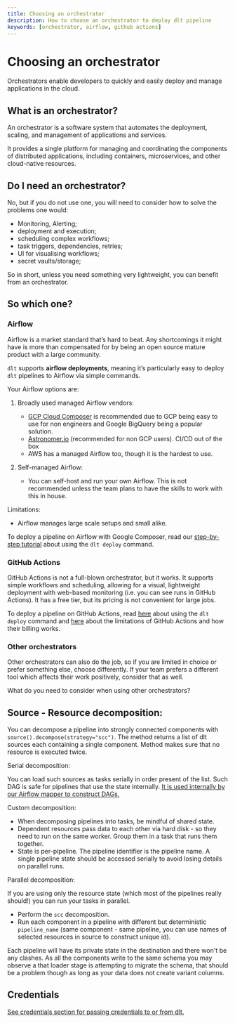 ```yaml
---
title: Choosing an orchestrator
description: How to choose an orchestrator to deploy dlt pipeline
keywords: [orchestrator, airflow, github actions]
---
```


# Choosing an orchestrator

Orchestrators enable developers to quickly and easily deploy and manage applications in the cloud.

## What is an orchestrator?

An orchestrator is a software system that automates the deployment, scaling, and management of
applications and services.

It provides a single platform for managing and coordinating the components of distributed
applications, including containers, microservices, and other cloud-native resources.

## Do I need an orchestrator?

No, but if you do not use one, you will need to consider how to solve the problems one would:

- Monitoring, Alerting;
- deployment and execution;
- scheduling complex workflows;
- task triggers, dependencies, retries;
- UI for visualising workflows;
- secret vaults/storage;

So in short, unless you need something very lightweight, you can benefit from an orchestrator.

## So which one?

### **Airflow**

Airflow is a market standard that’s hard to beat. Any shortcomings it might have is more than
compensated for by being an open source mature product with a large community.

`dlt` supports **airflow deployments**, meaning it’s particularly easy to deploy `dlt` pipelines to
Airflow via simple commands.

Your Airflow options are:

1. Broadly used managed Airflow vendors:

   - [GCP Cloud Composer](https://cloud.google.com/composer?hl=en) is
     recommended due to GCP being easy to use for non engineers and Google BigQuery being a popular
     solution.
   - [Astronomer.io](http://Astronomer.io) (recommended for non GCP users). CI/CD out of the box
   - AWS has a managed Airflow too, though it is the hardest to use.

1. Self-managed Airflow:

   - You can self-host and run your own Airflow. This is not recommended unless the team plans to
     have the skills to work with this in house.

Limitations:

- Airflow manages large scale setups and small alike.

To deploy a pipeline on Airflow with Google Composer, read our
[step-by-step tutorial](../../../walkthroughs/deploy-a-pipeline/deploy-with-airflow-composer) about
using the `dlt deploy` command.

### **GitHub Actions**

GitHub Actions is not a full-blown orchestrator, but it works. It supports simple workflows and
scheduling, allowing for a visual, lightweight deployment with web-based monitoring (i.e. you can
see runs in GitHub Actions). It has a free tier, but its pricing is not convenient for large jobs.

To deploy a pipeline on GitHub Actions, read
[here](../../../walkthroughs/deploy-a-pipeline/deploy-with-github-actions) about using the
`dlt deploy` command and
[here](https://docs.github.com/en/actions/learn-github-actions/usage-limits-billing-and-administration)
about the limitations of GitHub Actions and how their billing works.

### **Other orchestrators**

Other orchestrators can also do the job, so if you are limited in choice or prefer something else,
choose differently. If your team prefers a different tool which affects their work positively,
consider that as well.

What do you need to consider when using other orchestrators?

## Source - Resource decomposition:

You can decompose a pipeline into strongly connected components with
`source().decompose(strategy="scc")`. The method returns a list of dlt sources each containing a
single component. Method makes sure that no resource is executed twice.

Serial decomposition:

You can load such sources as tasks serially in order present of the list. Such DAG is safe for
pipelines that use the state internally.
[It is used internally by our Airflow mapper to construct DAGs.](https://github.com/dlt-hub/dlt/blob/devel/dlt/helpers/airflow_helper.py)

Custom decomposition:

- When decomposing pipelines into tasks, be mindful of shared state.
- Dependent resources pass data to each other via hard disk - so they need to run on the same
  worker. Group them in a task that runs them together.
- State is per-pipeline. The pipeline identifier is the pipeline name. A single pipeline state
  should be accessed serially to avoid losing details on parallel runs.

Parallel decomposition:

If you are using only the resource state (which most of the pipelines really should!) you can run
your tasks in parallel.

- Perform the `scc` decomposition.
- Run each component in a pipeline with different but deterministic `pipeline_name` (same component
  \- same pipeline, you can use names of selected resources in source to construct unique id).

Each pipeline will have its private state in the destination and there won't be any clashes. As all
the components write to the same schema you may observe a that loader stage is attempting to migrate
the schema, that should be a problem though as long as your data does not create variant columns.

## Credentials

[See credentials section for passing credentials to or from dlt.](../../../general-usage/credentials.md)
